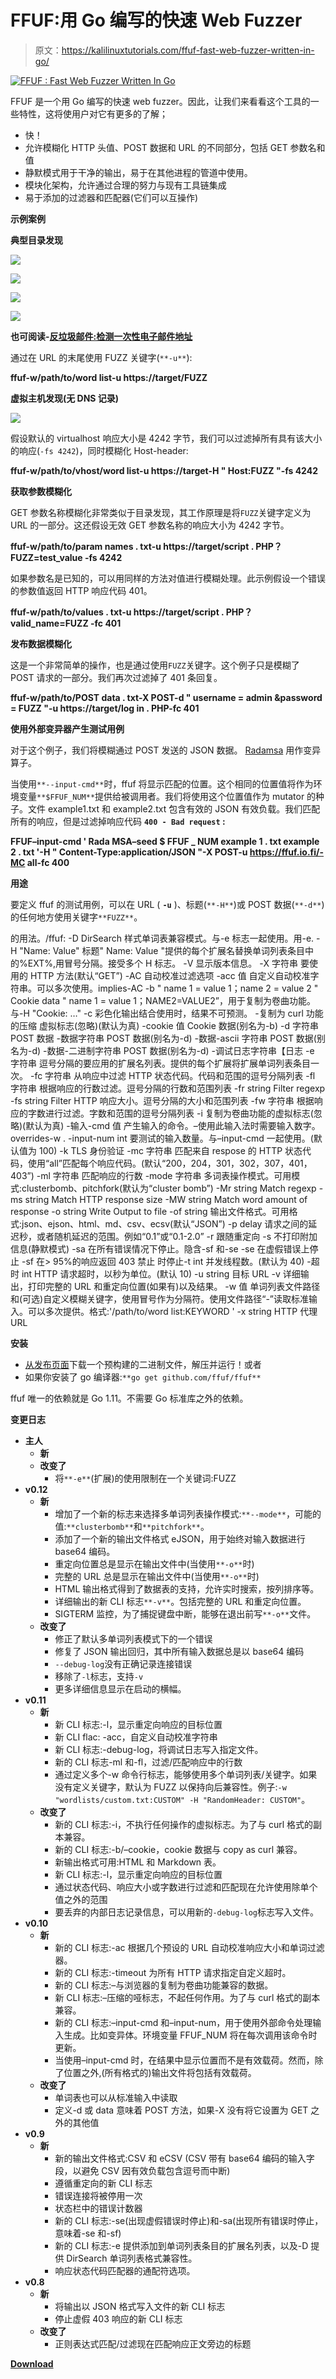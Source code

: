 # FFUF:用 Go 编写的快速 Web Fuzzer

> 原文：<https://kalilinuxtutorials.com/ffuf-fast-web-fuzzer-written-in-go/>

[![FFUF : Fast Web Fuzzer Written In Go](img/f024f45e88c3eb038b86bd1e77a4c4de.png "FFUF : Fast Web Fuzzer Written In Go")](https://1.bp.blogspot.com/-ay-eYmSpZEY/XfDxhv1AxcI/AAAAAAAAD6c/N2LgLXqj6Xov9OR0q5tyQQtwiteqMiKGACLcBGAsYHQ/s1600/Fast%2BWeb%2BFuzzer.png)

FFUF 是一个用 Go 编写的快速 web fuzzer。因此，让我们来看看这个工具的一些特性，这将使用户对它有更多的了解；

*   快！
*   允许模糊化 HTTP 头值、POST 数据和 URL 的不同部分，包括 GET 参数名和值
*   静默模式用于干净的输出，易于在其他进程的管道中使用。
*   模块化架构，允许通过合理的努力与现有工具链集成
*   易于添加的过滤器和匹配器(它们可以互操作)

**示例案例**

**典型目录发现**

[![](img/feee9e852cd0b911d2bd5ae7d5c44226.png)](https://asciinema.org/a/211360)

[![](img/064bbaaf99dd652fa7e04a27a63ff604.png)](https://asciinema.org/a/211350)

[![](img/feee9e852cd0b911d2bd5ae7d5c44226.png)](https://asciinema.org/a/211360)

[![](img/def3d801e6224411dff3ce873600a8a8.png)](https://asciinema.org/a/94462)

**也可阅读-[反垃圾邮件:检测一次性电子邮件地址](https://kalilinuxtutorials.com/antidisposmail-detecting-disposable-email-addresses/)**

通过在 URL 的末尾使用 FUZZ 关键字(`**-u**`):

**ffuf-w/path/to/word list-u https://target/FUZZ**

**虚拟主机发现(无 DNS 记录)**

[![](img/feee9e852cd0b911d2bd5ae7d5c44226.png)](https://asciinema.org/a/211360)

假设默认的 virtualhost 响应大小是 4242 字节，我们可以过滤掉所有具有该大小的响应(`-fs 4242`)，同时模糊化 Host-header:

**ffuf-w/path/to/vhost/word list-u https://target-H " Host:FUZZ "-fs 4242**

**获取参数模糊化**

GET 参数名称模糊化非常类似于目录发现，其工作原理是将`FUZZ`关键字定义为 URL 的一部分。这还假设无效 GET 参数名称的响应大小为 4242 字节。

**ffuf-w/path/to/param names . txt-u https://target/script . PHP？FUZZ=test_value -fs 4242**

如果参数名是已知的，可以用同样的方法对值进行模糊处理。此示例假设一个错误的参数值返回 HTTP 响应代码 401。

**ffuf-w/path/to/values . txt-u https://target/script . PHP？valid_name=FUZZ -fc 401**

**发布数据模糊化**

这是一个非常简单的操作，也是通过使用`FUZZ`关键字。这个例子只是模糊了 POST 请求的一部分。我们再次过滤掉了 401 条回复。

**ffuf-w/path/to/POST data . txt-X POST-d " username = admin \&password = FUZZ "-u https://target/log in . PHP-fc 401**

**使用外部变异器产生测试用例**

对于这个例子，我们将模糊通过 POST 发送的 JSON 数据。 [Radamsa](https://gitlab.com/akihe/radamsa) 用作变异算子。

当使用`**--input-cmd**`时，ffuf 将显示匹配的位置。这个相同的位置值将作为环境变量`**$FFUF_NUM**`提供给被调用者。我们将使用这个位置值作为 mutator 的种子。文件 example1.txt 和 example2.txt 包含有效的 JSON 有效负载。我们匹配所有的响应，但是过滤掉响应代码 **`400 - Bad request` :**

**FFUF–input-cmd ' Rada MSA–seed $ FFUF _ NUM example 1 . txt example 2 . txt '-H " Content-Type:application/JSON "-X POST-u https://ffuf.io.fi/-MC all-fc 400**

**用途**

要定义 ffuf 的测试用例，可以在 URL ( **`-u`** )、标题(`**-H**`)或 POST 数据(`**-d**`)的任何地方使用关键字`**FUZZ**`。

的用法。/ffuf:
-D DirSearch 样式单词表兼容模式。与-e 标志一起使用。用-e.
-H "Name: Value"
标题" Name: Value "提供的每个扩展名替换单词列表条目中的%EXT%,用冒号分隔。接受多个 H 标志。
-V 显示版本信息。
-X 字符串
要使用的 HTTP 方法(默认“GET”)
-AC
自动校准过滤选项
-acc 值
自定义自动校准字符串。可以多次使用。implies-AC
-b " name 1 = value 1；name 2 = value 2 "
Cookie data " name 1 = value 1；NAME2=VALUE2”，用于复制为卷曲功能。
与-H "Cookie: …"
-c 彩色化输出结合使用时，结果不可预测。
-复制为 curl 功能的压缩
虚拟标志(忽略)(默认为真)
-cookie 值
Cookie 数据(别名为-b)
-d 字符串
POST 数据
-数据字符串
POST 数据(别名为-d)
-数据-ascii 字符串
POST 数据(别名为-d)
-数据-二进制字符串
POST 数据(别名为-d)
-调试日志字符串【日志
-e 字符串
逗号分隔的要应用的扩展名列表。提供的每个扩展将扩展单词列表条目一次。
-fc 字符串
从响应中过滤 HTTP 状态代码。代码和范围的逗号分隔列表
-fl 字符串
根据响应的行数过滤。逗号分隔的行数和范围列表
-fr string
Filter regexp
-fs string
Filter HTTP 响应大小。逗号分隔的大小和范围列表
-fw 字符串
根据响应的字数进行过滤。字数和范围的逗号分隔列表
-i 复制为卷曲功能的虚拟标志(忽略)(默认为真)
-输入-cmd 值
产生输入的命令。–使用此输入法时需要输入数字。overrides-w .
-input-num int
要测试的输入数量。与–input-cmd 一起使用。(默认值为 100)
-k TLS 身份验证
-mc 字符串
匹配来自 respose 的 HTTP 状态代码，使用“all”匹配每个响应代码。(默认“200，204，301，302，307，401，403”)
-ml 字符串
匹配响应的行数
-mode 字符串
多词表操作模式。可用模式:clusterbomb、pitchfork(默认为“cluster bomb”)
-Mr string
Match regexp
-ms string
Match HTTP response size
-MW string
Match word amount of response
-o string
Write Output to file
-of string
输出文件格式。可用格式:json、ejson、html、md、csv、ecsv(默认“JSON”)
-p delay
请求之间的延迟秒，或者随机延迟的范围。例如“0.1”或“0.1-2.0”
-r 跟随重定向
-s 不打印附加信息(静默模式)
-sa
在所有错误情况下停止。隐含-sf 和-se
-se
在虚假错误上停止
-sf
在> 95%的响应返回 403 禁止
时停止-t int
并发线程数。(默认为 40)
-超时 int
HTTP 请求超时，以秒为单位。(默认 10)
-u string
目标 URL
-v 详细输出，打印完整的 URL 和重定向位置(如果有)以及结果。
-w 值
单词列表文件路径和(可选)自定义模糊关键字，使用冒号作为分隔符。使用文件路径“-”读取标准输入。可以多次提供。格式:'/path/to/word list:KEYWORD '
-x string
HTTP 代理 URL

**安装**

*   [从](https://github.com/ffuf/ffuf/releases/latest)[发布页面](https://github.com/ffuf/ffuf/releases/latest)下载一个预构建的二进制文件，解压并运行！或者
*   如果你安装了 go 编译器:`**go get github.com/ffuf/ffuf**`

ffuf 唯一的依赖就是 Go 1.11。不需要 Go 标准库之外的依赖。

**变更日志**

*   **主人**
    *   **新**
    *   **改变了**
        *   将`**-e**`(扩展)的使用限制在一个关键词:FUZZ
*   **v0.12**
    *   **新**
        *   增加了一个新的标志来选择多单词列表操作模式:`**--mode**`，可能的值:`**clusterbomb**`和`**pitchfork**`。
        *   添加了一个新的输出文件格式 eJSON，用于始终对输入数据进行 base64 编码。
        *   重定向位置总是显示在输出文件中(当使用`**-o**`时)
        *   完整的 URL 总是显示在输出文件中(当使用`**-o**`时)
        *   HTML 输出格式得到了数据表的支持，允许实时搜索，按列排序等。
        *   详细输出的新 CLI 标志`**-v**`。包括完整的 URL 和重定向位置。
        *   SIGTERM 监控，为了捕捉键盘中断，能够在退出前写`**-o**`文件。
    *   **改变了**
        *   修正了默认多单词列表模式下的一个错误
        *   修复了 JSON 输出回归，其中所有输入数据总是以 base64 编码
        *   `--debug-log`没有正确记录连接错误
        *   移除了`-l`标志，支持`-v`
        *   更多详细信息显示在启动的横幅。
*   **v0.11**
    *   **新**
        *   新 CLI 标志:-l，显示重定向响应的目标位置
        *   新 CLI flac: -acc，自定义自动校准字符串
        *   新 CLI 标志:-debug-log，将调试日志写入指定文件。
        *   新的 CLI 标志-ml 和-fl，过滤/匹配响应中的行数
        *   通过定义多个-w 命令行标志，能够使用多个单词列表/关键字。如果没有定义关键字，默认为 FUZZ 以保持向后兼容性。例子:`-w "wordlists/custom.txt:CUSTOM" -H "RandomHeader: CUSTOM"`。
    *   **改变了**
        *   新的 CLI 标志:-i，不执行任何操作的虚拟标志。为了与 curl 格式的副本兼容。
        *   新的 CLI 标志:-b/–cookie，cookie 数据与 copy as curl 兼容。
        *   新输出格式可用:HTML 和 Markdown 表。
        *   新 CLI 标志:-l，显示重定向响应的目标位置
        *   通过状态代码、响应大小或字数进行过滤和匹配现在允许使用除单个值之外的范围
        *   要丢弃的内部日志记录信息，可以用新的`-debug-log`标志写入文件。
*   **v0.10**
    *   **新**
        *   新的 CLI 标志:-ac 根据几个预设的 URL 自动校准响应大小和单词过滤器。
        *   新的 CLI 标志:-timeout 为所有 HTTP 请求指定自定义超时。
        *   新的 CLI 标志:–与浏览器的复制为卷曲功能兼容的数据。
        *   新 CLI 标志:–压缩的哑标志，不起任何作用。为了与 curl 格式的副本兼容。
        *   新的 CLI 标志:–input-cmd 和–input-num，用于使用外部命令处理输入生成。比如变异体。环境变量 FFUF_NUM 将在每次调用该命令时更新。
        *   当使用–input-cmd 时，在结果中显示位置而不是有效载荷。然而，除了位置之外,(所有格式的)输出文件将包括有效载荷。
    *   **改变了**
        *   单词表也可以从标准输入中读取
        *   定义-d 或 data 意味着 POST 方法，如果-X 没有将它设置为 GET 之外的其他值
*   **v0.9**
    *   **新**
        *   新的输出文件格式:CSV 和 eCSV (CSV 带有 base64 编码的输入字段，以避免 CSV 因有效负载包含逗号而中断)
        *   遵循重定向的新 CLI 标志
        *   错误连接将被停用一次
        *   状态栏中的错误计数器
        *   新的 CLI 标志:-se(出现虚假错误时停止)和-sa(出现所有错误时停止，意味着-se 和-sf)
        *   新的 CLI 标志:-e 提供添加到单词列表条目的扩展名列表，以及-D 提供 DirSearch 单词列表格式兼容性。
        *   响应状态代码匹配器的通配符选项。
*   **v0.8**
    *   **新**
        *   将输出以 JSON 格式写入文件的新 CLI 标志
        *   停止虚假 403 响应的新 CLI 标志
    *   **改变了**
        *   正则表达式匹配/过滤现在匹配响应正文旁边的标题

[**Download**](https://github.com/ffuf/ffuf)